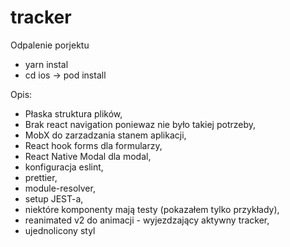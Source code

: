 # tracker

Odpalenie porjektu

- yarn instal
- cd ios -> pod install

Opis:

- Płaska struktura plików,
- Brak react navigation poniewaz nie było takiej potrzeby,
- MobX do zarzadzania stanem aplikacji,
- React hook forms dla formularzy,
- React Native Modal dla modal,
- konfiguracja eslint,
- prettier,
- module-resolver,
- setup JEST-a,
- niektóre komponenty mają testy (pokazałem tylko przykłady),
- reanimated v2 do animacji - wyjezdzający aktywny tracker,
- ujednolicony styl
